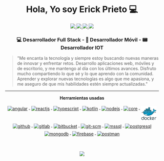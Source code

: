 <h1 align="center">Hola, Yo soy Erick Prieto 💻</h1>

<p align="center">
    <a href="https://www.linkedin.com/in/erickpd92" alt="erickpd92 linkedin">
        <img src="https://img.shields.io/badge/-erickpd92-blue?style=flat-square&logo=Linkedin&logoColor=white&link=https://www.linkedin.com/in/erickpd92"/>
    </a>
    <a href="https://developers.google.com/profile/u/erickpd92" alt="erickpd92 google">
        <img src="https://img.shields.io/badge/-erickpd92-red?style=flat-square&logo=google&logoColor=fff"/>
    </a>
    <a href="https://github.com/erickpd92" alt="erickpd92 github">
        <img src="https://img.shields.io/badge/-erickpd92-%23181717?style=flat-square&logo=github"/>
    </a>
    <a>
        <img src="https://komarev.com/ghpvc/?username=erickpd92&color=ff69b4&style=flat-square"/>
    </a>
</p>

<h3 align="center">💻 Desarrollador Full Stack - 📱 Desarrollador Móvil - 📟 Desarrollador IOT</h3>

> "Me encanta la tecnología y siempre estoy buscando nuevas maneras de innovar y enfrentar retos. Desarrollo
> aplicaciones web, móviles y de escritorio, y me mantengo al día con los últimos avances. Disfruto mucho compartiendo
> lo
> que sé y lo que aprendo con la comunidad. Aprender y explorar nuevas tecnologías es algo que me apasiona, y me aseguro
> de que mis habilidades estén siempre actualizadas."

---

<p align="center">
    <strong>
        Herramientas usadas
    </strong>
</p>

<p align="center">
    <a href="https://angular.dev/">
        <img src="https://www.vectorlogo.zone/logos/angular/angular-ar21.svg" alt="angular"
             style="vertical-align:top; margin:4px;">
    </a>
    <a href="https://es.react.dev/">
        <img src="https://www.vectorlogo.zone/logos/reactjs/reactjs-ar21.svg" alt="reactjs"
             style="vertical-align:top; margin:4px;">
    </a>
    <a href="https://www.typescriptlang.org/">
        <img src="https://www.vectorlogo.zone/logos/typescriptlang/typescriptlang-ar21.svg" alt="typescript"
             style="vertical-align:top; margin:4px;">
    </a>
    <a href="https://kotlinlang.org/">
        <img src="https://upload.wikimedia.org/wikipedia/commons/d/d4/Kotlin_logo.svg" alt="kotlin"
             style="vertical-align:top; margin:4px;" width=115; height=55;>
    </a>
    <a href="https://nodejs.org/en">
        <img src="https://www.vectorlogo.zone/logos/nodejs/nodejs-ar21.svg" height="60px" alt="nodejs"
             style="vertical-align:top; margin:4px;">
    </a>
    <a href="https://dotnet.microsoft.com/">
        <img src="https://upload.wikimedia.org/wikipedia/commons/e/ee/.NET_Core_Logo.svg" height="60px" alt="core"
             style="vertical-align:top; margin:4px;">
    </a>
    <a href="https://hub.docker.com/">
        <img src="https://raw.githubusercontent.com/devicons/devicon/master/icons/docker/docker-original-wordmark.svg"
             alt="docker" style="vertical-align:top; margin:4px;" width="50" height="50">
    </a>
    <a href="https://www.github.com">
        <img src="https://www.vectorlogo.zone/logos/github/github-ar21.svg" alt="github"
             style="vertical-align:top; margin:4px">
    </a>
    <a href="https://www.gitlab.com">
        <img src="https://www.vectorlogo.zone/logos/gitlab/gitlab-ar21.svg" alt="gitlab"
             style="vertical-align:top; margin:4px">
    </a>
    <a href="https://www.bitbucket.com">
        <img src="https://www.vectorlogo.zone/logos/bitbucket/bitbucket-ar21.svg" alt="bitbucket"
             style="vertical-align:top; margin:4px">
    </a>
    <a href="https://www.git.com">
        <img src="https://www.vectorlogo.zone/logos/git-scm/git-scm-ar21.svg" alt="git-scm"
             style="vertical-align:top; margin:4px"  width="100">
    </a>
    <a href="https://www.microsoft.com/en-us/sql-server" target="_blank" rel="noreferrer">
        <img src="https://www.svgrepo.com/show/303229/microsoft-sql-server-logo.svg" alt="mssql"
             style="vertical-align:top; margin:4px;" width="65"/>
    </a>
    <a href="https://www.postgresql.org/" target="_blank" rel="noreferrer">
        <img src="https://www.vectorlogo.zone/logos/postgresql/postgresql-vertical.svg" alt="postgresql"
             style="vertical-align:top; margin:4px;" width="65"/>
    </a>
    <a href="https://www.mongodb.com/" target="_blank" rel="noreferrer">
        <img src="https://www.vectorlogo.zone/logos/mongodb/mongodb-ar21.svg" alt="mongodb"
             style="vertical-align:top; margin:4px;" width="120"/>
    </a>
    <a href="https://firebase.google.com/?hl=es" target="_blank" rel="noreferrer">
        <img src="https://www.vectorlogo.zone/logos/firebase/firebase-ar21.svg" alt="firebase"
             style="vertical-align:top; margin:4px;" width="120"/>
    </a>
    <a href="https://postman.com" target="_blank" rel="noreferrer">
        <img src="https://www.vectorlogo.zone/logos/getpostman/getpostman-icon.svg" alt="postman"
             style="vertical-align:top; margin:4px;" width="50" height="50"/>
    </a>
</p>
<br/>

<p align="center">
    <a href="#" alt="fister's github stats">
        <img src="https://github-readme-stats.vercel.app/api?username=erickpd92"/></a>
</p>
